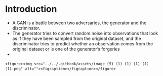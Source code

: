 # Introduction

* A GAN is a battle between two adversaries, the generator and the discriminator.&#x20;
* The generator tries to convert random noise into observations that look as if they have been sampled from the original dataset, and the discriminator tries to predict whether an observation comes from the original dataset or is one of the generator’s forgeries
*

    <figure><img src="../../.gitbook/assets/image (5) (1) (1) (1) (1) (1).png" alt=""><figcaption></figcaption></figure>
